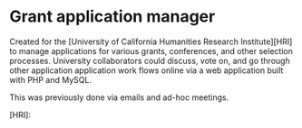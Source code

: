 # Grant application manager

Created for the [University of California Humanities Research
Institute][HRI] to manage applications for various grants,
conferences, and other selection processes. University collaborators
could discuss, vote on, and go through other application application work
flows online via a web application built with PHP and MySQL.

This was previously done via emails and ad-hoc meetings.

[HRI]:
